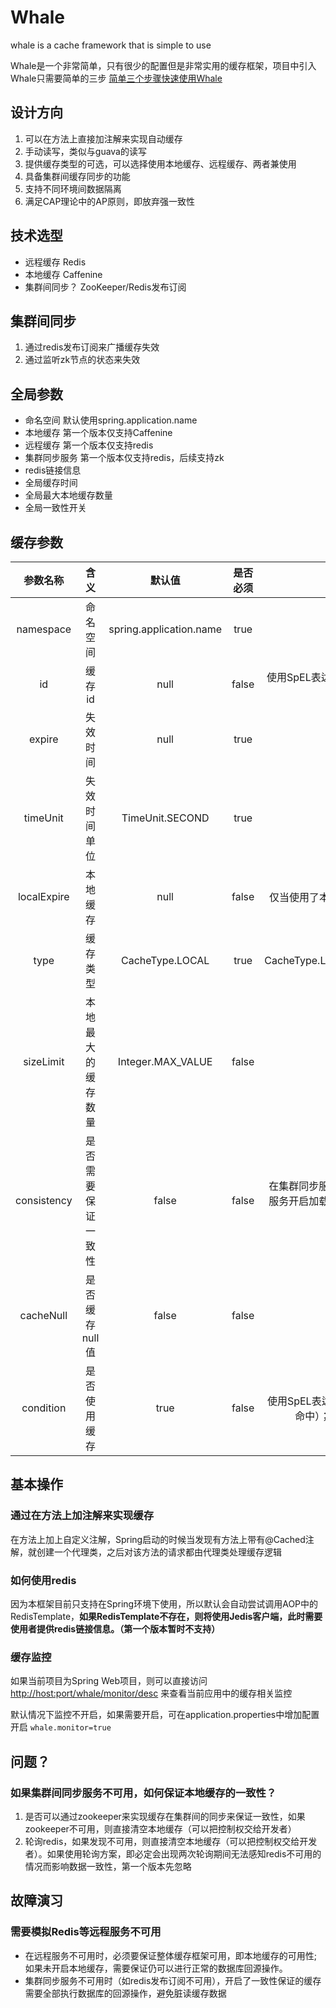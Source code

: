 # Whale
whale is a cache framework that is simple to use

Whale是一个非常简单，只有很少的配置但是非常实用的缓存框架，项目中引入Whale只需要简单的三步 [简单三个步骤快速使用Whale](./wikis/zh/HowToUse.md)

## 设计方向
1. 可以在方法上直接加注解来实现自动缓存
2. 手动读写，类似与guava的读写
3. 提供缓存类型的可选，可以选择使用本地缓存、远程缓存、两者兼使用
4. 具备集群间缓存同步的功能
5. 支持不同环境间数据隔离
6. 满足CAP理论中的AP原则，即放弃强一致性

## 技术选型
* 远程缓存 Redis
* 本地缓存 Caffenine
* 集群间同步？ ZooKeeper/Redis发布订阅

## 集群间同步
1. 通过redis发布订阅来广播缓存失效
2. 通过监听zk节点的状态来失效

## 全局参数
* 命名空间 默认使用spring.application.name
* 本地缓存 第一个版本仅支持Caffenine
* 远程缓存 第一个版本仅支持redis
* 集群同步服务 第一个版本仅支持redis，后续支持zk
* redis链接信息
* 全局缓存时间
* 全局最大本地缓存数量
* 全局一致性开关

## 缓存参数


参数名称 | 含义 | 默认值 | 是否必须 | 备注 
:-: | :-: | :-: | :-: | :-:
namespace | 命名空间 |spring.application.name|true
id | 缓存id| null | false|使用SpEL表达式生成缓存标识，如果不设置，会把参数转成JSON后用,拼接作为缓存id
expire | 失效时间 | null |true
timeUnit |失效时间单位 |TimeUnit.SECOND |true
localExpire | 本地缓存 | null |false| 仅当使用了本地缓存时生效，如果不配置，则与expire相同
type | 缓存类型 |CacheType.LOCAL |true|CacheType.LOCAL,CacheType.Remote,CacheType.BOTH
sizeLimit|本地最大的缓存数量|Integer.MAX_VALUE|false|
consistency|是否需要保证一致性|false|false|在集群同步服务可用时会使用锁策略保证同一时间只有一个服务开启加载缓存操作；如果同步服务不可用，会停用本地缓存并清空所以已缓存数据
cacheNull|是否缓存null值|false|false
condition|是否使用缓存|true|false|使用SpEL表达式，如果表达式返回true，则使用缓存（如果命中）；如果表达式返回false，就直接回源数据



## 基本操作
### 通过在方法上加注解来实现缓存
在方法上加上自定义注解，Spring启动的时候当发现有方法上带有@Cached注解，就创建一个代理类，之后对该方法的请求都由代理类处理缓存逻辑
### 如何使用redis
因为本框架目前只支持在Spring环境下使用，所以默认会自动尝试调用AOP中的RedisTemplate，**如果RedisTemplate不存在，则将使用Jedis客户端，此时需要使用者提供redis链接信息。（第一个版本暂时不支持）**

### 缓存监控
如果当前项目为Spring Web项目，则可以直接访问 [http://host:port/whale/monitor/desc](http://host:port/whale/monitor/desc) 来查看当前应用中的缓存相关监控

默认情况下监控不开启，如果需要开启，可在application.properties中增加配置开启 ``whale.monitor=true``

## 问题？
### 如果集群间同步服务不可用，如何保证本地缓存的一致性？
1. 是否可以通过zookeeper来实现缓存在集群间的同步来保证一致性，如果zookeeper不可用，则直接清空本地缓存（可以把控制权交给开发者）
2. 轮询redis，如果发现不可用，则直接清空本地缓存（可以把控制权交给开发者）。如果使用轮询方案，即必定会出现两次轮询期间无法感知redis不可用的情况而影响数据一致性，第一个版本先忽略


## 故障演习
### 需要模拟Redis等远程服务不可用
* 在远程服务不可用时，必须要保证整体缓存框架可用，即本地缓存的可用性;如果未开启本地缓存，需要保证仍可以进行正常的数据库回源操作。
* 集群同步服务不可用时（如redis发布订阅不可用），开启了一致性保证的缓存需要全部执行数据库的回源操作，避免脏读缓存数据